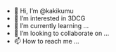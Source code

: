 - 👋 Hi, I’m @kakikumu
- 👀 I’m interested in 3DCG
- 🌱 I’m currently learning ...
- 💞️ I’m looking to collaborate on ...
- 📫 How to reach me ...

<!---
kakikumu/kakikumu is a ✨ special ✨ repository because its `README.md` (this file) appears on your GitHub profile.
You can click the Preview link to take a look at your changes.
--->
